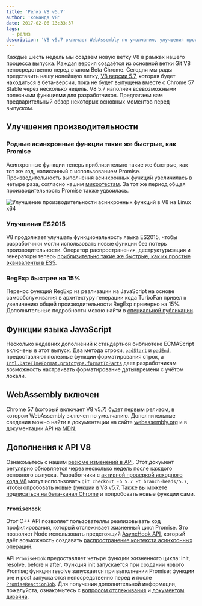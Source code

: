 ```yaml
---
title: 'Релиз V8 v5.7'
author: 'команда V8'
date: 2017-02-06 13:33:37
tags:
  - релиз
description: 'V8 v5.7 включает WebAssembly по умолчанию, улучшения производительности и расширенную поддержку функций языка ECMAScript.'
---
```

Каждые шесть недель мы создаем новую ветку V8 в рамках нашего [процесса выпуска](/docs/release-process). Каждая версия создаётся из основной ветки Git V8 непосредственно перед этапом Beta Chrome. Сегодня мы рады представить нашу новейшую ветку, [V8 версии 5.7](https://chromium.googlesource.com/v8/v8.git/+log/branch-heads/5.7), которая будет находиться в бета-версии, пока не будет выпущена вместе с Chrome 57 Stable через несколько недель. V8 5.7 наполнен всевозможными полезными функциями для разработчиков. Предлагаем вам предварительный обзор некоторых основных моментов перед выпуском.

<!--truncate-->
## Улучшения производительности

### Родные асинхронные функции такие же быстрые, как Promise

Асинхронные функции теперь приблизительно такие же быстрые, как тот же код, написанный с использованием Promise. Производительность выполнения асинхронных функций увеличилась в четыре раза, согласно нашим [микротестам](https://codereview.chromium.org/2577393002). За тот же период общая производительность Promise также удвоилась.

![Улучшение производительности асинхронных функций в V8 на Linux x64](/_img/v8-release-57/async.png)

### Улучшения ES2015

V8 продолжает улучшать функциональность языка ES2015, чтобы разработчики могли использовать новые функции без потерь производительности. Оператор распространения, деструктуризация и генераторы теперь [приблизительно такие же быстрые, как их простые эквиваленты в ES5](https://fhinkel.github.io/six-speed/).

### RegExp быстрее на 15%

Перенос функций RegExp из реализации на JavaScript на основе самообслуживания в архитектуру генерации кода TurboFan привел к увеличению общей производительности RegExp примерно на 15%. Дополнительные подробности можно найти в [специальной публикации](/blog/speeding-up-regular-expressions).

## Функции языка JavaScript

Несколько недавних дополнений к стандартной библиотеке ECMAScript включены в этот выпуск. Два метода строки, [`padStart`](https://developer.mozilla.org/en-US/docs/Web/JavaScript/Reference/Global_Objects/String/padStart) и [`padEnd`](https://developer.mozilla.org/en-US/docs/Web/JavaScript/Reference/Global_Objects/String/padEnd), предоставляют полезные функции форматирования строк, а [`Intl.DateTimeFormat.prototype.formatToParts`](https://developer.mozilla.org/en-US/docs/Web/JavaScript/Reference/Global_Objects/DateTimeFormat/formatToParts) дает разработчикам возможность настраивать форматирование даты/времени с учётом локали.

## WebAssembly включен

Chrome 57 (который включает V8 v5.7) будет первым релизом, в котором WebAssembly включен по умолчанию. Дополнительные сведения можно найти в документации на сайте [webassembly.org](http://webassembly.org/) и в документации API на [MDN](https://developer.mozilla.org/en-US/docs/WebAssembly/API).

## Дополнения к API V8

Ознакомьтесь с нашим [резюме изменений в API](https://docs.google.com/document/d/1g8JFi8T_oAE_7uAri7Njtig7fKaPDfotU6huOa1alds/edit). Этот документ регулярно обновляется через несколько недель после каждого основного выпуска. Разработчики с [активной проверкой исходного кода V8](/docs/source-code#using-git) могут использовать `git checkout -b 5.7 -t branch-heads/5.7`, чтобы опробовать новые функции в V8 v5.7. Также вы можете [подписаться на бета-канал Chrome](https://www.google.com/chrome/browser/beta.html) и попробовать новые функции сами.

### `PromiseHook`

Этот C++ API позволяет пользователям реализовывать код профилирования, который отслеживает жизненный цикл Promise. Это позволяет Node использовать предстоящий [AsyncHook API](https://github.com/nodejs/node-eps/pull/18), который даёт возможность создавать [распространение контекста асинхронных операций](https://docs.google.com/document/d/1tlQ0R6wQFGqCS5KeIw0ddoLbaSYx6aU7vyXOkv-wvlM/edit#).

API `PromiseHook` предоставляет четыре функции жизненного цикла: init, resolve, before и after. Функция init запускается при создании нового Promise; функция resolve запускается при выполнении Promise; функции pre и post запускаются непосредственно перед и после [`PromiseReactionJob`](https://tc39.es/ecma262/#sec-promisereactionjob). Для получения дополнительной информации, пожалуйста, ознакомьтесь с [вопросом отслеживания](https://bugs.chromium.org/p/v8/issues/detail?id=4643) и [документом дизайна](https://docs.google.com/document/d/1rda3yKGHimKIhg5YeoAmCOtyURgsbTH_qaYR79FELlk/edit).
